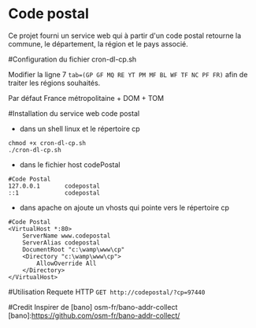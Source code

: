 Code postal
=============
Ce projet fourni un service web qui à partir d'un code postal retourne la commune, le département, la région et le pays associé.

#Configuration du fichier cron-dl-cp.sh

Modifier la ligne 7
```tab=(GP GF MQ RE YT PM MF BL WF TF NC PF FR)```
afin de traiter les régions souhaités.

Par défaut France métropolitaine + DOM + TOM

#Installation du service web code postal

* dans un shell linux et le répertoire cp
```
chmod +x cron-dl-cp.sh
./cron-dl-cp.sh
```
* dans le fichier host codePostal
```
#Code Postal
127.0.0.1		codepostal
::1             codepostal
```
* dans apache on ajoute un vhosts qui pointe vers le répertoire cp
```
#Code Postal
<VirtualHost *:80>
    ServerName www.codepostal
    ServerAlias codepostal
    DocumentRoot "c:\wamp\www\cp"
    <Directory "c:\wamp\www\cp">
        AllowOverride All
    </Directory>
</VirtualHost>
```
#Utilisation
Requete HTTP
```GET http://codepostal/?cp=97440```

#Credit
Inspirer de [bano]
osm-fr/bano-addr-collect
[bano]:https://github.com/osm-fr/bano-addr-collect/
